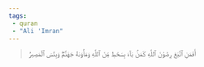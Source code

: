 ```yaml
---
tags: 
 - quran 
 - "Ali 'Imran"
---
```


> أَفَمَنِ ٱتَّبَعَ رِضۡوَٰنَ ٱللَّهِ كَمَنۢ بَآءَ بِسَخَطٖ مِّنَ ٱللَّهِ وَمَأۡوَىٰهُ جَهَنَّمُۖ وَبِئۡسَ ٱلۡمَصِيرُ
